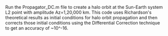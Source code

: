 Run the Propagator_DC.m file to create a halo orbit at the Sun-Earth system L2 point with amplitude Az=1,20,000 km. This code uses Richardson's theoretical results as initial conditions for halo orbit propagation and then corrects those initial conditions using the Differential Correction technique to get an accuracy of ~10^-16.
